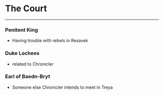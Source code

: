 # The Court

---

### Penitent King

* Having trouble with rebels in Resavek

### Duke Lochees

* related to Chronicler

### Earl of Baedn-Bryt

* Someone else Chronicler intends to meet in Treya

### 

